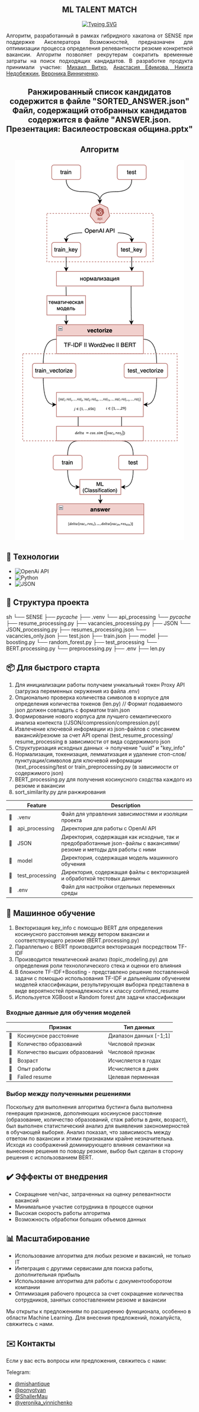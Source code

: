 <h2 align = center> ML TALENT MATCH</h2>
<p align = center><a href="https://git.io/typing-svg"><img src="https://readme-typing-svg.demolab.com?font=Pixelify+Sans&size=30&pause=1000&color=F75D5D&vCenter=true&random=false&width=760&height=25&lines=%D0%90%D0%BB%D0%B3%D0%BE%D1%80%D0%B8%D1%82%D0%BC+%D0%B4%D0%BB%D1%8F+%D1%81%D0%BE%D0%BF%D0%BE%D1%81%D1%82%D0%B0%D0%B2%D0%BB%D0%B5%D0%BD%D0%B8%D1%8F+%D1%80%D0%B5%D0%B7%D1%8E%D0%BC%D0%B5%C2%A0%D0%B8+%D0%B2%D0%B0%D0%BA%D0%B0%D0%BD%D1%81%D0%B8%D0%B8" alt="Typing SVG" /></a></p>
<div align="justify">Алгоритм, разработанный в рамках гибридного хакатона от SENSE при поддержке Акселератора Возможностей, предназначен для оптимизации процесса определения релевантности резюме конкретной вакансии. Алгоритм позволяет рекрутерам сократить временные затраты на поиск подходящих кандидатов. 
В разработке продукта принимали участие: <a href = "https://github.com/mishantique"> Михаил Витко</a>, <a href = "https://github.com/ponyotyan"> Анастасия Ефимова</a>,<a href = "https://github.com/MrShaller"> Никита Недобежкин</a>, <a href = "https://github.com/veronikavinnichenko">Вероника Винниченко</a>.</div>

<h2 align = center> Ранжированный список кандидатов содержится в файле "SORTED_ANSWER.json"
Файл, содержащий отобранных кандидатов содержится в файле "ANSWER.json. Презентация: Василеостровская община.pptx" </h2>

<!-- ROADMAP -->

<h2 align = center> Алгоритм  </h2>


<p align="center">
 <img src="Алгоритм.png" alt="Алгоритм"/>
</p>


## 🔧 Технологии

* ![OpenAi API](https://img.shields.io/badge/OpenAI%20API%20-%20white?logo=openai&color=black)
* ![Python](https://img.shields.io/badge/Python%20-%20white?style=plastic&logo=python&logoColor=yellow&color=%234682B4)
* ![JSON](https://img.shields.io/badge/JSON-white?logo=json&color=%239370DB)
    


## 📂 Структура проекта

sh
└── SENSE
    ├── _pycache_
    ├── .venv
    └── api_processing
       └── _pycache_
          ├── resume_processing.py
          ├── vacancies_processing.py
    ├── JSON 
       └── JSON_processing.py
          ├── resumes_processing.json
          └── vacancies_only.json
       ├── test.json
       ├── train.json
    ├── model
       ├── boosting.py
       └── random_forest.py
    ├── test_processing
       └── BERT.processing.py
       └── preprocessing.py
    ├── .env
    ├── len.py


## 📦 Для быстрого старта

<ol>
 <li> Для инициализации работы получаем уникальный токен Proxy API (загрузка переменных окружения из файла .env)</li>
 <li> Опционально проверка количества символов в корпусе для определения количества токенов (len.py) // Формат подаваемого json должен совпадать с форматом train.json</li>
 <li> Формирование нового корпуса для лучшего семантического анализа контекста (/JSON/compression/compression.py)(</li>
 <li> Извлечение ключевой информации из json-файлов с описанием вакансий/резюме за счет  API openai (test_resume_processing/ resume_processing в зависимости от вида содержимого json</li>
 <li> Структуризация исходных данных -> получение "uuid" и "key_info"</li>
 <li> Нормализация, токенизация, лемматизация и удаление стоп-слов/пунктуации/символов для ключевой информации (text_processing/test or train_preprocessing.py (в зависимости от содержимого json)</li>
 <li> BERT_processing.py для получения косинусного сходства каждого из резюме и вакансии</li>
 <li> sort_similarity.py для ранжирования</li>
</ol>

|    |   Feature         | Description |
|----|-------------------|---------------------------------------------------------------|
| 📄 | .venv    | Файл для управления зависимостями и изоляции проекта|
| 📔 | api_processing  |Директория для работы с OpenAI API |
| 📔 | JSON |Директория, содержащая как исходные, так и предобработанные json-файлы с вакансиями/резюме и методы для работы с ними |
| 📔 | model  | Директория, содержащая модель машинного обучения|
| 📔 | test_processing |  Директория, содержащая файлы с векторизацией и обработкой тестовых данных |
| 📄 | .env | Файл для настройки отдельных переменных среды |



## 🧪 Машинное обучение


<ol>
  <li>Векторизация key_info с помощью BERT для определения косинусного расстояния между ветором вакансии и соответствующего резюме (BERT.processing.py)</li>
  <li>Параллельно с BERT производится векторизация посредством TF-IDF</li>
  <li>Производится тематический анализ (topic_modeling.py) для определения роли технологического стека и оценки его влияния</li>
  <li>В блокноте TF-IDF+Boosting - представлено решение поставленной задачи с помощью использования TF-IDF и дальнейшим обучением моделей классификации, результирующая выборка представлена в виде вероятностей пренадлежности к классу confirmed_resume</li>
  <li>Используется XGBoost и Random forest для задачи классификации</li>
</ol>


### Входные данные для обучения моделей

|    |   Признак       | Тип данных |
|----|-------------------|---------------------------------------------------------------|
| 📄 | Косинусное расстояние  |Диапазон данных [-1;1]|
| 📄 | Количество образований  |Числовой признак|
| 📄 | Количество высших образований  | Числовой признак|
| 📄 | Возраст  | Исчисляется в годах|
| 📄 | Опыт работы  | Исчисляется в днях|
| 📄 | Failed resume  | Целевая перменная|


### Выбор между полученными решениями
Поскольку для выполнения алгоритма бустинга была выполнена генерация признаков, дополняющих косинусное расстояние (образование, количество образований, стаж работы в днях, возраст), был выполнен статистический анализ для выявления закономерностей в обучающей выборке. Анализ показал, что зависимость между ответом по вакансии и этими признаками крайне незначительна. 
Исходя из соображений доминирующего влияния семантики на вынесение решения по поводу резюме, выбор был сделан в сторону решения с использованием BERT.


## ✔️ Эффекты от внедрения
<ul>
<li>Сокращение чел/час, затраченных на оценку релевантности вакансий</li>
<li>Минимальное участие сотрудника в процессе оценки</li>
<li>Высокая скорость работы алгоритма</li>
<li>Возможность обработки больших объемов данных</li>
</ul>


## 📊 Масштабирование
<ul>
<li>Использование алгоритма для любых резюме и вакансий, не только IT</li>
<li>Интеграция с другими сервисами для поиска работы, дополнительная прибыль</li>
<li>Использование алгоритма для работы с документооборотом компании</li>
<li>Оптимизация рабочего процесса за счет сокращение количества сотрудников, занятых сопоставлением резюме и вакансии</li>
</ul>

Мы открыты к предложениям по расширению функционала, особенно в области Machine Learning. Для внесения предложений, пожалуйста, свяжитесь с нами.

## ✉️ Контакты
Если у вас есть вопросы или предложения, свяжитесь с нами:


Telegram: 
- [@mishantique](https://t.me/mishantique) 
- [@ponyotyan](https://t.me/ponyotyan)
- [@ShallerMau](https://t.me/ShallerMau)
- [@veronika_vinnichenko](https://t.me/veronika_vinnichenko)
